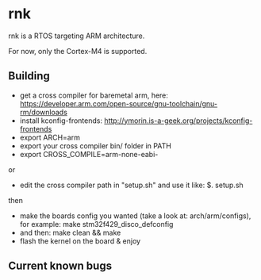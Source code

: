 rnk
===

rnk is a RTOS targeting ARM architecture.

For now, only the Cortex-M4 is supported.


Building
--------

  * get a cross compiler for baremetal arm, here: https://developer.arm.com/open-source/gnu-toolchain/gnu-rm/downloads
  * install kconfig-frontends: http://ymorin.is-a-geek.org/projects/kconfig-frontends
  * export ARCH=arm
  * export your cross compiler bin/ folder in PATH
  * export CROSS_COMPILE=arm-none-eabi-
  
or
  * edit the cross compiler path in "setup.sh" and use it like: $. setup.sh
  
then
  * make the boards config you wanted (take a look at: arch/arm/configs), for example: make stm32f429_disco_defconfig
  * and then: make clean && make
  * flash the kernel on the board & enjoy

Current known bugs
------------------
